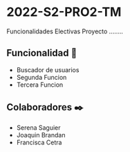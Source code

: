 # 2022-S2-PRO2-TM
Funcionalidades Electivas Proyecto
........
## Funcionalidad 🚀
* Buscador de usuarios
* Segunda Funcion
* Tercera Funcion

## Colaboradores ✒️

* Serena Saguier
* Joaquin Brandan
* Francisca Cetra
